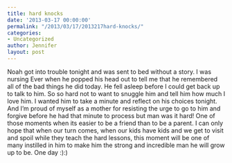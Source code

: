 ```yaml
---
title: hard knocks
date: '2013-03-17 00:00:00'
permalink: "/2013/03/17/2013217hard-knocks/"
categories:
- Uncategorized
author: Jennifer
layout: post
---
```


Noah got into trouble tonight and was sent to bed without a story. I was nursing Ever when he popped his head out to tell me that he remembered all of the bad things he did today. He fell asleep before I could get back up to talk to him. So so hard not to want to snuggle him and tell him how much I love him. I wanted him to take a minute and reflect on his choices tonight. And I&#8217;m proud of myself as a mother for resisting the urge to go to him and forgive before he had that minute to process but man was it hard! One of those moments when its easier to be a friend than to be a parent. I can only hope that when our turn comes, when our kids have kids and we get to visit and spoil while they teach the hard lessons, this moment will be one of many instilled in him to make him the strong and incredible man he will grow up to be. One day :):)

<br style="color: rgb(0, 0, 0); font-family: Helvetica; font-size: medium; letter-spacing: normal; line-height: normal; " />
